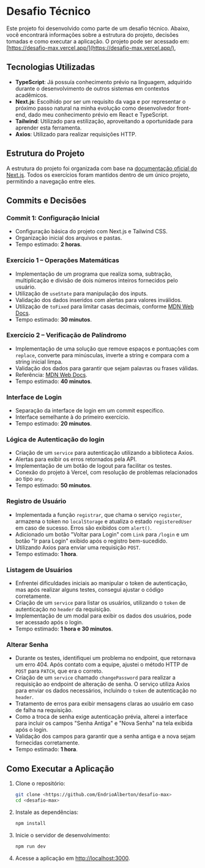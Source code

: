# Desafio Técnico

Este projeto foi desenvolvido como parte de um desafio técnico. Abaixo, você encontrará informações sobre a estrutura do projeto, decisões tomadas e como executar a aplicação. O projeto pode ser acessado em: [https://desafio-max.vercel.app/](https://desafio-max.vercel.app/),

## Tecnologias Utilizadas

- **TypeScript**: Já possuía conhecimento prévio na linguagem, adquirido durante o desenvolvimento de outros sistemas em contextos acadêmicos.
- **Next.js**: Escolhido por ser um requisito da vaga e por representar o próximo passo natural na minha evolução como desenvolvedor front-end, dado meu conhecimento prévio em React e TypeScript.
- **Tailwind**: Utilizado para estilização, aproveitando a oportunidade para aprender esta ferramenta.
- **Axios**: Utilizado para realizar requisições HTTP.

## Estrutura do Projeto

A estrutura do projeto foi organizada com base na [documentação oficial do Next.js](https://nextjs.org/docs/app/getting-started/project-structure). Todos os exercícios foram mantidos dentro de um único projeto, permitindo a navegação entre eles.

## Commits e Decisões

### Commit 1: Configuração Inicial
- Configuração básica do projeto com Next.js e Tailwind CSS.
- Organização inicial dos arquivos e pastas.
- Tempo estimado: **2 horas**.

### Exercício 1 – Operações Matemáticas
- Implementação de um programa que realiza soma, subtração, multiplicação e divisão de dois números inteiros fornecidos pelo usuário.
- Utilização de `useState` para manipulação dos inputs.
- Validação dos dados inseridos com alertas para valores inválidos.
- Utilização de `toFixed` para limitar casas decimais, conforme [MDN Web Docs](https://developer.mozilla.org/en-US/docs/Web/JavaScript/Reference/Global_Objects/Number/toFixed).
- Tempo estimado: **30 minutos**.

### Exercício 2 – Verificação de Palíndromo
- Implementação de uma solução que remove espaços e pontuações com `replace`, converte para minúsculas, inverte a string e compara com a string inicial limpa.
- Validação dos dados para garantir que sejam palavras ou frases válidas.
- Referência: [MDN Web Docs](https://developer.mozilla.org/en-US/docs/Web/JavaScript/Reference/Global_Objects/String/replace).
- Tempo estimado: **40 minutos**.

### Interface de Login
- Separação da interface de login em um commit específico.
- Interface semelhante à do primeiro exercício.
- Tempo estimado: **20 minutos**.

### Lógica de Autenticação do login
- Criação de um `service` para autenticação utilizando a biblioteca Axios.
- Alertas para exibir os erros retornados pela API.
- Implementação de um botão de logout para facilitar os testes.
- Conexão do projeto à Vercel, com resolução de problemas relacionados ao tipo `any`.
- Tempo estimado: **50 minutos**.

### Registro de Usuário

- Implementada a função `registrar`, que chama o serviço `register`, armazena o token no `localStorage` e atualiza o estado `registeredUser` em caso de sucesso. Erros são exibidos com `alert()`.
- Adicionado um botão "Voltar para Login" com `Link` para `/login` e um botão "Ir para Login" exibido após o registro bem-sucedido.
- Utilizando Axios para enviar uma requisição `POST`.
- Tempo estimado: **1 hora**.


### Listagem de Usuários

- Enfrentei dificuldades iniciais ao manipular o token de autenticação, mas após realizar alguns testes, consegui ajustar o código corretamente.
- Criação de um `service` para listar os usuários, utilizando o `token` de autenticação no `header` da requisição.
- Implementação de um modal para exibir os dados dos usuários, pode ser acessado após o login.
- Tempo estimado: **1 hora e 30 minutos**.

### Alterar Senha

- Durante os testes, identifiquei um problema no endpoint, que retornava um erro 404. Após contato com a equipe, ajustei o método HTTP de `POST` para `PATCH`, que era o correto.
- Criação de um `service` chamado `changePassword` para realizar a requisição ao endpoint de alteração de senha. O serviço utiliza Axios para enviar os dados necessários, incluindo o `token` de autenticação no `header`.
- Tratamento de erros para exibir mensagens claras ao usuário em caso de falha na requisição.
- Como a troca de senha exige autenticação prévia, alterei a interface para incluir os campos "Senha Antiga" e "Nova Senha" na tela exibida após o login.
- Validação dos campos para garantir que a senha antiga e a nova sejam fornecidas corretamente.
- Tempo estimado: **1 hora**.

## Como Executar a Aplicação

1. Clone o repositório:
    ```bash
    git clone <https://github.com/EndrioAlberton/desafio-max>
    cd <desafio-max>
    ```

2. Instale as dependências:
    ```bash
    npm install
    ```

3. Inicie o servidor de desenvolvimento:
    ```bash
    npm run dev
    ```

4. Acesse a aplicação em [http://localhost:3000](http://localhost:3000).
